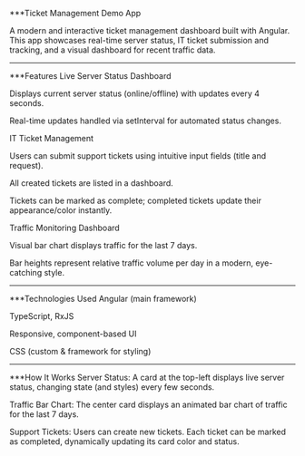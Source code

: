***Ticket Management Demo App

A modern and interactive ticket management dashboard built with Angular. This app showcases real-time server status, IT ticket submission and tracking, and a visual dashboard for recent traffic data.

---

***Features
Live Server Status Dashboard

Displays current server status (online/offline) with updates every 4 seconds.

Real-time updates handled via setInterval for automated status changes.

IT Ticket Management

Users can submit support tickets using intuitive input fields (title and request).

All created tickets are listed in a dashboard.

Tickets can be marked as complete; completed tickets update their appearance/color instantly.

Traffic Monitoring Dashboard

Visual bar chart displays traffic for the last 7 days.

Bar heights represent relative traffic volume per day in a modern, eye-catching style.

---

***Technologies Used
Angular (main framework)

TypeScript, RxJS

Responsive, component-based UI

CSS (custom & framework for styling)

---

***How It Works
Server Status:
A card at the top-left displays live server status, changing state (and styles) every few seconds.

Traffic Bar Chart:
The center card displays an animated bar chart of traffic for the last 7 days.

Support Tickets:
Users can create new tickets. Each ticket can be marked as completed, dynamically updating its card color and status.
